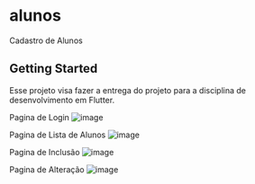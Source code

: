 # alunos

Cadastro de Alunos

## Getting Started

Esse projeto visa fazer a entrega do projeto para a disciplina de desenvolvimento em Flutter.

Pagina de Login
![image](https://github.com/user-attachments/assets/a5ab4beb-c8ee-464b-8ef4-117efe2a2c73)

Pagina de Lista de Alunos
![image](https://github.com/user-attachments/assets/2252c6e2-9a9c-4bb6-9b76-326149b95d54)

Pagina de Inclusão
![image](https://github.com/user-attachments/assets/5fe9168c-62f6-434e-9bf9-ddbf99862b96)

Pagina de Alteração
![image](https://github.com/user-attachments/assets/452044c5-886f-4da9-aa30-fe62de6dc898)



